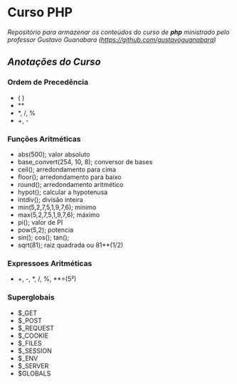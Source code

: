 # **Curso PHP**
_Repositório para armazenar os conteúdos do curso de **php** ministrado pelo professor Gustavo Guanabara (https://github.com/gustavoguanabara)_

## *Anotações do Curso*
### Ordem de Precedência
- ( )
- **
- *, /, %
- +, -

### Funções Aritméticas
- abs(500); valor absoluto
- base_convert(254, 10, 8); conversor de bases
- ceil(); arredondamento para cima
- floor(); arredondamento para baixo
- round(); arredondamento aritmético
- hypot(); calcular a hypotenusa
- intdiv(); divisão inteira
- min(5,2,7,5,1,9,7,6); minimo
- max(5,2,7,5,1,9,7,6); máximo
- pi(); valor de PI
- pow(5,2); potencia
- sin(); cos(); tan();
- sqrt(81); raiz quadrada ou 81**(1/2)

### Expressoes Aritméticas
- +, -, *, /, %, **=(5²)

### Superglobais
- $_GET
- $_POST
- $_REQUEST
- $_COOKIE
- $_FILES
- $_SESSION
- $_ENV
- $_SERVER
- $GLOBALS
